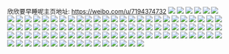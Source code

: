 欣欣要早睡呢主页地址: https://weibo.com/u/7194374732 
![](https://wx4.sinaimg.cn/mw2000/007QSRw8ly1h96khevq83j30u014047i.jpg) 
![](https://wx4.sinaimg.cn/mw2000/007QSRw8ly1h96khfis7ij30u012ewnq.jpg) 
![](https://wx4.sinaimg.cn/mw2000/007QSRw8ly1h8wpnlyvtmj30wi17ctng.jpg) 
![](https://wx4.sinaimg.cn/mw2000/007QSRw8ly1h8wpnt4mqaj32c03407wl.jpg) 
![](https://wx4.sinaimg.cn/mw2000/007QSRw8ly1h8wpnq8xrsj32c0340nph.jpg) 
![](https://wx4.sinaimg.cn/mw2000/007QSRw8ly1h8wpnjqhioj32c0340b2d.jpg) 
![](https://wx4.sinaimg.cn/mw2000/007QSRw8ly1h8gvwky5c2j311q0u07eu.jpg) 
![](https://wx4.sinaimg.cn/mw2000/007QSRw8ly1h8gvwl72jcj30wi0oagu6.jpg) 
![](https://wx4.sinaimg.cn/mw2000/007QSRw8ly1h8c1os5167j32c0340kjo.jpg) 
![](https://wx4.sinaimg.cn/mw2000/007QSRw8ly1h8c1ouxzzoj32c0340npg.jpg) 
![](https://wx4.sinaimg.cn/mw2000/007QSRw8ly1h8c1ovtcffj317c0wiwv7.jpg) 
![](https://wx4.sinaimg.cn/mw2000/007QSRw8ly1h87hepc7wej30u0140tg9.jpg) 
![](https://wx4.sinaimg.cn/mw2000/007QSRw8ly1h87hhpud51j30w10ih772.jpg) 
![](https://wx4.sinaimg.cn/mw2000/007QSRw8ly1h7z83d6w6zj30u0140q97.jpg) 
![](https://wx4.sinaimg.cn/mw2000/007QSRw8ly1h7z83cwx6sj30u01407al.jpg) 
![](https://wx4.sinaimg.cn/mw2000/007QSRw8ly1h7ou89gqdcj30v8141qdp.jpg) 
![](https://wx4.sinaimg.cn/mw2000/007QSRw8ly1h7ou8a0ejqj30ul17c7eq.jpg) 
![](https://wx4.sinaimg.cn/mw2000/007QSRw8ly1h7ou8ag43mj30wi17cdru.jpg) 
![](https://wx4.sinaimg.cn/mw2000/007QSRw8ly1h7ou8arwi9j30wi131dq3.jpg) 
![](https://wx4.sinaimg.cn/mw2000/007QSRw8ly1h7nq0le6bbj30wi17cqie.jpg) 
![](https://wx4.sinaimg.cn/mw2000/007QSRw8ly1h70bz3xj09j30u0140juw.jpg) 
![](https://wx4.sinaimg.cn/mw2000/007QSRw8ly1h6x7j5011hj316s18i0xf.jpg) 
![](https://wx4.sinaimg.cn/mw2000/007QSRw8ly1h6x7j3smzlj31yi2acwnu.jpg) 
![](https://wx4.sinaimg.cn/mw2000/007QSRw8ly1h6x7j4hyu9j315z1iwn0d.jpg) 
![](https://wx4.sinaimg.cn/mw2000/007QSRw8ly1h6x7oaqs9mj30tl0xfqer.jpg) 
![](https://wx4.sinaimg.cn/mw2000/007QSRw8ly1h6x7jkutglj32c03407wh.jpg) 
![](https://wx4.sinaimg.cn/mw2000/007QSRw8ly1h679dom779j30u0140n3u.jpg) 
![](https://wx4.sinaimg.cn/mw2000/007QSRw8ly1h679e967vij30u0140mzm.jpg) 
![](https://wx4.sinaimg.cn/mw2000/007QSRw8ly1h5gs90fo36j30ku0s0tcf.jpg) 
![](https://wx4.sinaimg.cn/mw2000/007QSRw8ly1h41sf0ev19j30u0140n1q.jpg) 
![](https://wx4.sinaimg.cn/mw2000/007QSRw8ly1h41sf2tipcj30u01407ay.jpg) 
![](https://wx4.sinaimg.cn/mw2000/007QSRw8ly1h41sezxcz2j30u00wen1n.jpg) 
![](https://wx4.sinaimg.cn/mw2000/007QSRw8ly1h41sf0wpo9j30u00xqjwx.jpg) 
![](https://wx4.sinaimg.cn/mw2000/007QSRw8ly1h41sf3baohj30ku0o0n1l.jpg) 
![](https://wx4.sinaimg.cn/mw2000/007QSRw8ly1h41sf9ebm4j30tv0tvaij.jpg) 
![](https://wx4.sinaimg.cn/mw2000/007QSRw8ly1h3rosytnxqj30u00ygn5c.jpg) 
![](https://wx4.sinaimg.cn/mw2000/007QSRw8ly1h3roryv6aoj30u0140tjt.jpg) 
![](https://wx4.sinaimg.cn/mw2000/007QSRw8ly1h3rosy3nzpj30wq0u0dnr.jpg) 
![](https://wx4.sinaimg.cn/mw2000/007QSRw8ly1h3rou6fq26j31400u0n7e.jpg) 
![](https://wx4.sinaimg.cn/mw2000/007QSRw8ly1h3rory2mzzj30u0140qb0.jpg) 
![](https://wx4.sinaimg.cn/mw2000/007QSRw8ly1h3rotgdhb1j30sr0srgpr.jpg) 
![](https://wx4.sinaimg.cn/mw2000/007QSRw8ly1h3gdqegg0qj30u014011c.jpg) 
![](https://wx4.sinaimg.cn/mw2000/007QSRw8ly1h3gdqf407kj30u01407cu.jpg) 
![](https://wx4.sinaimg.cn/mw2000/007QSRw8ly1h3gdqg9ss1j30u00v279o.jpg) 
![](https://wx4.sinaimg.cn/mw2000/007QSRw8ly1h3gdqex6xdj30u014b10w.jpg) 
![](https://wx4.sinaimg.cn/mw2000/007QSRw8ly1h2g79781q6j30u00uxn1u.jpg) 
![](https://wx4.sinaimg.cn/mw2000/007QSRw8ly1h2g799r8klj30u010bte3.jpg) 
![](https://wx4.sinaimg.cn/mw2000/007QSRw8ly1h2g797mu2zj30u00wqwkk.jpg) 
![](https://wx4.sinaimg.cn/mw2000/007QSRw8ly1h2g799ea7sj30ku0mamze.jpg) 
![](https://wx4.sinaimg.cn/mw2000/007QSRw8ly1h2g7abgny1j30u011n44t.jpg) 
![](https://wx4.sinaimg.cn/mw2000/007QSRw8ly1h2g798h2haj30u010p47f.jpg) 
![](https://wx4.sinaimg.cn/mw2000/007QSRw8ly1h2g7993h4yj30ku0qh44b.jpg) 
![](https://wx4.sinaimg.cn/mw2000/007QSRw8ly1h2emvqzj4mj30u0140th7.jpg) 
![](https://wx4.sinaimg.cn/mw2000/007QSRw8ly1h2emvur17cj30u014012m.jpg) 
![](https://wx4.sinaimg.cn/mw2000/007QSRw8ly1h2emvx0ni3j30u0140wnx.jpg) 
![](https://wx4.sinaimg.cn/mw2000/007QSRw8ly1h2emvn5zqzj30u0140wkx.jpg) 
![](https://wx4.sinaimg.cn/mw2000/007QSRw8ly1h2emvybnjuj30u0116gqn.jpg) 
![](https://wx4.sinaimg.cn/mw2000/007QSRw8ly1h2emz2k5vhj30mi0q9aep.jpg) 
![](https://wx4.sinaimg.cn/mw2000/007QSRw8ly1h1ecoyzxoej30u0140jzp.jpg) 
![](https://wx4.sinaimg.cn/mw2000/007QSRw8ly1h1ecp02wu9j30u0140qbr.jpg) 
![](https://wx4.sinaimg.cn/mw2000/007QSRw8ly1h1ecp0t517j30u0140785.jpg) 
![](https://wx4.sinaimg.cn/mw2000/007QSRw8ly1h1ecq39drej30u00u0q7j.jpg) 
![](https://wx4.sinaimg.cn/mw2000/007QSRw8ly1gzozo86gicj31o0280e0l.jpg) 
![](https://wx4.sinaimg.cn/mw2000/007QSRw8ly1gzozo8roe6j31o02801kx.jpg) 
![](https://wx4.sinaimg.cn/mw2000/007QSRw8ly1gzozv89tqkj31o0280kjl.jpg) 
![](https://wx4.sinaimg.cn/mw2000/007QSRw8ly1gycliubzy1j31o0280npd.jpg) 
![](https://wx4.sinaimg.cn/mw2000/007QSRw8ly1gyclixidnhj32sp2spb2b.jpg) 
![](https://wx4.sinaimg.cn/mw2000/007QSRw8ly1gycliqufxsj32802yox6q.jpg) 
![](https://wx4.sinaimg.cn/mw2000/007QSRw8ly1gycliskor4j3340340npe.jpg) 
![](https://wx4.sinaimg.cn/mw2000/007QSRw8ly1gycliy0fw5j30rr0w6dlz.jpg) 
![](https://wx4.sinaimg.cn/mw2000/007QSRw8ly1gyclkjdix7j30mi0u0tgg.jpg) 
![](https://wx4.sinaimg.cn/mw2000/007QSRw8ly1gyclipji2wj32c0340npe.jpg) 
![](https://wx4.sinaimg.cn/mw2000/007QSRw8ly1gwdsdq12kjj315o2ulb2a.jpg) 
![](https://wx4.sinaimg.cn/mw2000/007QSRw8ly1gwdsdsgmn8j32c0340kjp.jpg) 
![](https://wx4.sinaimg.cn/mw2000/007QSRw8ly1gwdsdvka7xj32c0340hdy.jpg) 
![](https://wx4.sinaimg.cn/mw2000/007QSRw8ly1gwdsdy8xk1j32c03401ky.jpg) 
![](https://wx4.sinaimg.cn/mw2000/007QSRw8ly1gwdsed84vtj32c0340qv6.jpg) 
![](https://wx4.sinaimg.cn/mw2000/007QSRw8ly1gwdsdws7odj32c02c0hdu.jpg) 
![](https://wx4.sinaimg.cn/mw2000/007QSRw8ly1gvrduf6oouj60u015dwpf02.jpg) 
![](https://wx4.sinaimg.cn/mw2000/007QSRw8ly1gvrdub74lrj60u00u0dmp02.jpg) 
![](https://wx4.sinaimg.cn/mw2000/007QSRw8ly1gvrduegj7jj60u0140k0l02.jpg) 
![](https://wx4.sinaimg.cn/mw2000/007QSRw8ly1gvrdudr67tj60u00u0agm02.jpg) 
![](https://wx4.sinaimg.cn/mw2000/007QSRw8ly1gvrdufq48mj60u00u010302.jpg) 
![](https://wx4.sinaimg.cn/mw2000/007QSRw8ly1gvrdujna6mj60u00u045q02.jpg) 
![](https://wx4.sinaimg.cn/mw2000/007QSRw8ly1gvrdw1cgj9j60u00u0jvs02.jpg) 
![](https://wx4.sinaimg.cn/mw2000/007QSRw8ly1gvrducl3wlj60u00u0jzc02.jpg) 
![](https://wx4.sinaimg.cn/mw2000/007QSRw8ly1gvrdud69ryj60u00u0afc02.jpg) 
![](https://wx4.sinaimg.cn/mw2000/007QSRw8ly1gv22mi6h6mj60u20u0wkl02.jpg) 
![](https://wx4.sinaimg.cn/mw2000/007QSRw8ly1gv22mf8k72j60u20u047u02.jpg) 
![](https://wx4.sinaimg.cn/mw2000/007QSRw8ly1gv22mis89ij60u00u0wnf02.jpg) 
![](https://wx4.sinaimg.cn/mw2000/007QSRw8ly1gv22mfwtijj60u014147o02.jpg) 
![](https://wx4.sinaimg.cn/mw2000/007QSRw8ly1gv22mhp0etj60u0140dps02.jpg) 
![](https://wx4.sinaimg.cn/mw2000/007QSRw8ly1gv22men1j8j60u00w6gpl02.jpg) 
![](https://wx4.sinaimg.cn/mw2000/007QSRw8ly1gtwscdvpbaj61o0280npd02.jpg) 
![](https://wx4.sinaimg.cn/mw2000/007QSRw8ly1gtwscgjsr7j617816o1hg02.jpg) 
![](https://wx4.sinaimg.cn/mw2000/007QSRw8ly1gtwsca4kfnj60ku0la7d702.jpg) 
![](https://wx4.sinaimg.cn/mw2000/007QSRw8ly1gtwsc7hriqj31o01o07wh.jpg) 
